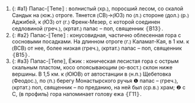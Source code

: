 ---
---

1. {: #a1} Папас-⟦Тепе⟧
: волнистый ⦅хр.⦆, поросший лесом, со скалой Сандык на ⦅юж.⦆ отроге. Тянется ⦅СВ⦆→⦅ЮЗ⦆ по ⦅л.⦆ стороне ⦅дол.⦆ ⦅р.⦆ Аджибей, к ⦅ЮЗ⦆ от ⦅г.⦆ Френк-Мезер, с которой соединен седловиной ⦅греч.⦆, ⦅кртат.⦆ папас – поп, священник ⦃В13⦄.
2. {: #a2} Папас-⟦Тепе⟧
: конусовидная, частично облесенная гора с сосновыми посадками. На длинном отроге ⦅г.⦆ Каламат-Кая, в 1 км. к ⦅ВСВ⦆ от нее, более низкая ⦅греч.⦆, ⦅кртат.⦆ папас – поп, священник ⦃В15⦄.
3. {: #a3} Папас-⟦Тепе⟧, Ёжик
: коническая лесистая гора с острым скальным пластом, косо опоясывающим ⦅ю-вост.⦆ склон ниже вершины. В 1,5 км. к ⦅ЮЮВ⦆ от автостанции в ⦅н.п.⦆ Щебетовка ⦅Феодос.⦆, по ⦅п.⦆ берегу Монастырского ручья ❶ папас – ⦅греч.⦆, ⦅кртат.⦆ поп, священник – по преданию, на ней был ⦅ср.в.⦆ храм; ❷ с С, (в профиль) гора напоминает голову ежа ⦃Г11⦄.

